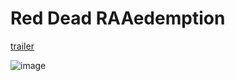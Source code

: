 # Red Dead RAAedemption
[trailer](https://www.youtube.com/watch?v=Cz7woG3JWpg&ab_channel=sarq)
                                                                               
![image](https://user-images.githubusercontent.com/79209608/225435786-e9dd82e1-8240-4b5c-a1dc-c540778baefa.png)
